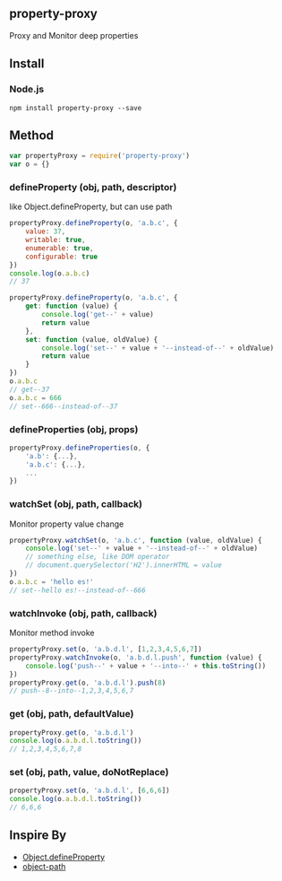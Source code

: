 ## property-proxy
Proxy and Monitor deep properties 

## Install

### Node.js
```
npm install property-proxy --save
```

## Method
```javascript
var propertyProxy = require('property-proxy')
var o = {}
```

### defineProperty (obj, path, descriptor)
like Object.defineProperty, but can use path

```javascript
propertyProxy.defineProperty(o, 'a.b.c', {
	value: 37,
  	writable: true,
  	enumerable: true,
  	configurable: true
})
console.log(o.a.b.c)
// 37

propertyProxy.defineProperty(o, 'a.b.c', {
	get: function (value) {
		console.log('get--' + value)
		return value
	},
	set: function (value, oldValue) {
		console.log('set--' + value + '--instead-of--' + oldValue)
		return value
	}
})
o.a.b.c
// get--37
o.a.b.c = 666
// set--666--instead-of--37
```
### defineProperties (obj, props)
```javascript
propertyProxy.defineProperties(o, {
	'a.b': {...},
	'a.b.c': {...},
	...
})
```
### watchSet (obj, path, callback)
Monitor property value change

```javascript
propertyProxy.watchSet(o, 'a.b.c', function (value, oldValue) {
	console.log('set--' + value + '--instead-of--' + oldValue)
	// something else, like DOM operator
	// document.querySelector('H2').innerHTML = value
})
o.a.b.c = 'hello es!'
// set--hello es!--instead-of--666
```
### watchInvoke (obj, path, callback)
Monitor method invoke

```javascript
propertyProxy.set(o, 'a.b.d.l', [1,2,3,4,5,6,7])
propertyProxy.watchInvoke(o, 'a.b.d.l.push', function (value) {
	console.log('push--' + value + '--into--' + this.toString())
})
propertyProxy.get(o, 'a.b.d.l').push(8)
// push--8--into--1,2,3,4,5,6,7
```
### get (obj, path, defaultValue)
```javascript
propertyProxy.get(o, 'a.b.d.l')
console.log(o.a.b.d.l.toString())
// 1,2,3,4,5,6,7,8
```
### set (obj, path, value, doNotReplace)
```javascript
propertyProxy.set(o, 'a.b.d.l', [6,6,6])
console.log(o.a.b.d.l.toString())
// 6,6,6
```

## Inspire By
* [Object.defineProperty](https://developer.mozilla.org/en-US/docs/Web/JavaScript/Reference/Global_Objects/Object/defineProperty)
* [object-path](https://github.com/mariocasciaro/object-path)